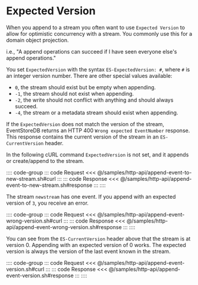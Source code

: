 # Expected Version

When you append to a stream you often want to use `Expected Version` to allow for optimistic concurrency with a stream. You commonly use this for a domain object projection.

i.e., "A append operations can succeed if I have seen everyone else's append operations."

You set `ExpectedVersion` with the syntax `ES-ExpectedVersion: #`, where `#` is an integer version number. There are other special values available:

- `0`, the stream should exist but be empty when appending.
- `-1`, the stream should not exist when appending.
- `-2`, the write should not conflict with anything and should always succeed.
- `-4`, the stream or a metadata stream should exist when appending.

If the `ExpectedVersion` does not match the version of the stream, EventStoreDB returns an HTTP 400 `Wrong expected EventNumber` response. This response contains the current version of the stream in an `ES-CurrentVersion` header.

In the following cURL command `ExpectedVersion` is not set, and it appends or create/append to the stream.

:::: code-group
::: code Request
<<< @/samples/http-api/append-event-to-new-stream.sh#curl
:::
::: code Response
<<< @/samples/http-api/append-event-to-new-stream.sh#response
:::
::::

The stream `newstream` has one event. If you append with an expected version of `3`, you receive an error.

:::: code-group
::: code Request
<<< @/samples/http-api/append-event-wrong-version.sh#curl
:::
::: code Response
<<< @/samples/http-api/append-event-wrong-version.sh#response
:::
::::

You can see from the `ES-CurrentVersion` header above that the stream is at version 0. Appending with an expected version of 0 works. The expected version is always the version of the last event known in the stream.

:::: code-group
::: code Request
<<< @/samples/http-api/append-event-version.sh#curl
:::
::: code Response
<<< @/samples/http-api/append-event-version.sh#response
:::
::::
